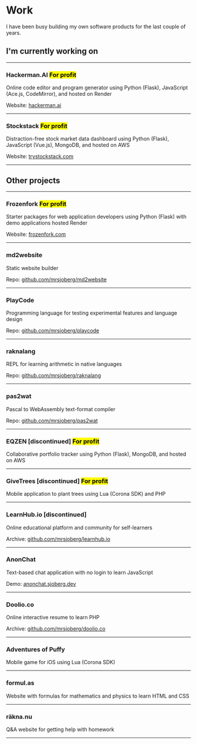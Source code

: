 # Work

I have been busy building my own software products for the last couple of years.

## I'm currently working on

---

### Hackerman.AI <mark>For profit</mark>

Online code editor and program generator using Python (Flask), JavaScript (Ace.js, CodeMirror), and hosted on Render

Website: [hackerman.ai](https://hackerman.ai)

---

### Stockstack <mark>For profit</mark>

Distraction-free stock market data dashboard using Python (Flask), JavaScript (Vue.js), MongoDB, and hosted on AWS

Website: [trystockstack.com](https://trystockstack.com)

---

## Other projects

---

### Frozenfork <mark>For profit</mark>

Starter packages for web application developers using Python (Flask) with demo applications hosted Render

Website: [frozenfork.com](https://frozenfork.com)

---

### md2website

Static website builder

Repo: [github.com/mrsjoberg/md2website](https://github.com/mrsjoberg/md2website)

---

### PlayCode

Programming language for testing experimental features and language design

Repo: [github.com/mrsjoberg/playcode](https://github.com/mrsjoberg/playcode)

---

### raknalang

REPL for learning arithmetic in native languages

Repo: [github.com/mrsjoberg/raknalang](https://github.com/mrsjoberg/raknalang)

---

### pas2wat

Pascal to WebAssembly text-format compiler

Repo: [github.com/mrsjoberg/pas2wat](https://github.com/mrsjoberg/pas2wat)

---

### EQZEN [discontinued] <mark>For profit</mark>

Collaborative portfolio tracker using Python (Flask), MongoDB, and hosted on AWS

---

### GiveTrees [discontinued] <mark>For profit</mark>

Mobile application to plant trees using Lua (Corona SDK) and PHP

---

### LearnHub.io [discontinued]

Online educational platform and community for self-learners

Archive: [github.com/mrsjoberg/learnhub.io](https://github.com/mrsjoberg/learnhub.io)

---

### AnonChat

Text-based chat application with no login to learn JavaScript

Demo: [anonchat.sjoberg.dev](https://anonchat.sjoberg.dev/)

---

### Doolio.co

Online interactive resume to learn PHP

Archive: [github.com/mrsjoberg/doolio.co](https://github.com/mrsjoberg/doolio.co)

---

### Adventures of Puffy

Mobile game for iOS using Lua (Corona SDK)

---

### formul.as

Website with formulas for mathematics and physics to learn HTML and CSS

---

### räkna.nu

Q&A website for getting help with homework

---
